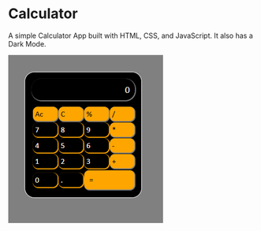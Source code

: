 # Calculator

A simple Calculator App built with HTML, CSS, and JavaScript. It also has a Dark Mode.

![Calculator Preview Image](https://github.com/ali-jahed/calculator/blob/master/Cal.PNG?raw=true)
